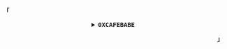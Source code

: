 <p align="left"><b>「</b></p>
<details align="center">
<summary>
   <samp><strong>0XCAFEBABE</strong></samp>
  </summary>
   <br />
   <samp><sub>??</sub></samp>
   <br />
   <br />
</details>
<p align="right"><b>」</b></p>